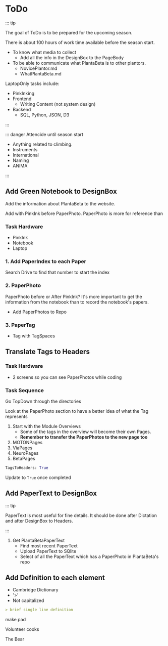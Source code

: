 # ToDo

::: tip

The goal of ToDo is to be prepared for the upcoming season.

There is about 100 hours of work time available before the season start.

- To know what media to collect
    - Add all the info in the DesignBox to the PageBody
- To be able to communicate what PlantaBeta is to other plantors.
    - NovicePlantor.md
    - WhatPlantaBeta.md

LaptopOnly tasks include:

- PinkInking
- Frontend
    - Writing Content (not system design)
- Backend
    - SQL, Python, JSON, D3

:::

::: danger <anima>Attencide</anima> until season start

- Anything related to climbing.
- Instruments
- International
- Naming
- ANIMA

:::

## Add Green Notebook to DesignBox

Add the information about PlantaBeta to the website.

Add with PinkInk before PaperPhoto. PaperPhoto is more for reference than  

### Task Hardware

- PinkInk
- Notebook
- Laptop

### 1. Add PaperIndex to each Paper

Search Drive to find that number to start the index

### 2. PaperPhoto

PaperPhoto before or After PinkInk? It's more important to get the information from the notebook than to record the notebook's papers.

- Add PaperPhotos to Repo

### 3. PaperTag

- Tag with TagSpaces

## Translate Tags to Headers

### Task Hardware

- 2 screens so you can see PaperPhotos while coding

### Task Sequence

Go TopDown through the directories

Look at the PaperPhoto section to have a better idea of what the Tag represents

1. Start with the Module Overviews
    - Some of the tags in the overview will become their own Pages.
    - **Remember to transfer the PaperPhotos to the new page too**
2. MOTONPages
3. ViaPages
4. NeuroPages
5. BetaPages

```py
TagsToHeaders: True
```

Update to `True` once completed

<!-- ## <s>Add Tags to each Page's Design Box</s>

1. Make dict `PageNamespace: [TagName]`
    - PagePathAndTags.json
2. Copy all Tags from PagePathAndTags.json to each Page
    - Make a script which puts all the tags into code boxes which can be copied
 -->

<!-- ## Add PaperPhoto to DesignBox

1. <s>Make dict `PageNamespace: [TagName]`</s>

2. <s> Make dict `PaperPhoto: [TagName]`</s>

3. <s>Make a dict `PageNamespace: [PaperPhoto]`</s> -->

## Add PaperText to DesignBox

::: tip

PaperText is most useful for fine details. It should be done after Dictation and after DesignBox to Headers.

:::

1. Get PlantaBetaPaperText
    - Find most recent PaperText
    - Upload PaperText to SQlite
    - Select of all the PaperText which has a PaperPhoto in PlantaBeta's repo

## Add Definition to each element

- Cambridge Dictionary
- '>'
- Not capitalized

```md
> brief single line definition  
```

make pad

Volunteer cooks

The Bear
